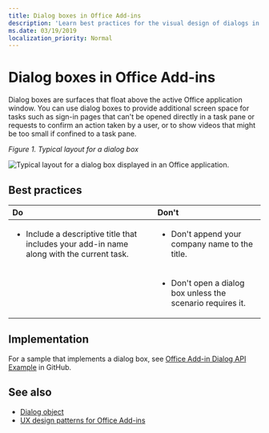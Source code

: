 ```yaml
---
title: Dialog boxes in Office Add-ins
description: 'Learn best practices for the visual design of dialogs in Office Add-ins.'
ms.date: 03/19/2019
localization_priority: Normal
---
```



# Dialog boxes in Office Add-ins

Dialog boxes are surfaces that float above the active Office application window. You can use dialog boxes to provide additional screen space for tasks such as sign-in pages that can't be opened directly in a task pane or requests to confirm an action taken by a user, or to show videos that might be too small if confined to a task pane.

*Figure 1. Typical layout for a dialog box*

![Typical layout for a dialog box displayed in an Office application.](../images/overview-with-app-dialog.png)

## Best practices

|Do|Don't|
|:-----|:--------|
|<ul><li>Include a descriptive title that includes your add-in name along with the current task.</li></ul>|<ul><li>Don't append your company name to the title.</li></ul>|
||<ul><li>Don't open a dialog box unless the scenario requires it.</li></ul>|

## Implementation

For a sample that implements a dialog box, see [Office Add-in Dialog API Example](https://github.com/OfficeDev/Office-Add-in-Dialog-API-Simple-Example) in GitHub.

## See also

- [Dialog object](/javascript/api/office/office.dialog)
- [UX design patterns for Office Add-ins](../design/ux-design-pattern-templates.md)
